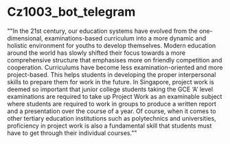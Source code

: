 # Cz1003_bot_telegram
""In the 21st century, our education systems have evolved from the one-dimensional, examinations-based curriculum into a more dynamic and holistic environment for youths to develop themselves. Modern education around the world has slowly shifted their focus towards a more comprehensive structure that emphasises more on friendly competition and cooperation. Curriculums have become less examination-oriented and more project-based. This helps students in developing the proper interpersonal skills to prepare them for work in the future. In Singapore, project work is deemed so important that junior college students taking the GCE ‘A’ level examinations are required to take up Project Work as an examinable subject where students are required to work in groups to produce a written report and a presentation over the course of a year. Of course, when it comes to other tertiary education institutions such as polytechnics and universities, proficiency in project work is also a fundamental skill that students must have to get through their individual courses.""
